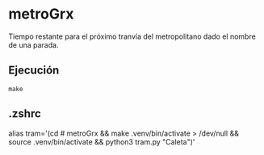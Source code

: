 # metroGrx

Tiempo restante para el próximo tranvía del metropolitano
dado el nombre de una parada.

## Ejecución

`make`

## .zshrc

alias tram='(cd # metroGrx && make .venv/bin/activate > /dev/null && source .venv/bin/activate && python3 tram.py "Caleta")'

